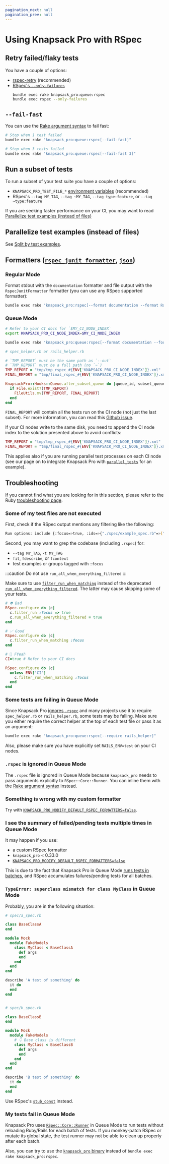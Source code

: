 ```yaml
---
pagination_next: null
pagination_prev: null
---
```


# Using Knapsack Pro with RSpec

## Retry failed/flaky tests

You have a couple of options:

- [rspec-retry](https://github.com/NoRedInk/rspec-retry) (recommended)
- [RSpec's `--only-failures`](https://relishapp.com/rspec/rspec-core/docs/command-line/only-failures)
  ```bash
  bundle exec rake knapsack_pro:queue:rspec
  bundle exec rspec --only-failures
  ```

## `--fail-fast`

You can use the [Rake argument syntax](reference.md#command-line-arguments) to fail fast:

```bash
# Stop when 1 test failed
bundle exec rake "knapsack_pro:queue:rspec[--fail-fast]"

# Stop when 3 tests failed
bundle exec rake "knapsack_pro:queue:rspec[--fail-fast 3]"
```

## Run a subset of tests

To run a subset of your test suite you have a couple of options:

- `KNAPSACK_PRO_TEST_FILE_*` [environment variables](reference.md) (recommended)
- RSpec's `--tag MY_TAG`, `--tag ~MY_TAG`, `--tag type:feature`, or `--tag ~type:feature`

If you are seeking faster performance on your CI, you may want to read [Parallelize test examples (instead of files)](#parallelize-test-examples-instead-of-files)

## Parallelize test examples (instead of files)

See [Split by test examples](split-by-test-examples.md).

## Formatters ([`rspec_junit_formatter`](https://github.com/sj26/rspec_junit_formatter), [`json`](https://relishapp.com/rspec/rspec-core/v/3-12/docs/formatters/json-formatter))

### Regular Mode

Format stdout with the `documentation` formatter and file output with the `RspecJunitFormatter` formatter (you can use any RSpec supported formatter):

```bash
bundle exec rake "knapsack_pro:rspec[--format documentation --format RspecJunitFormatter --out tmp/rspec.xml]"
```

### Queue Mode

```bash
# Refer to your CI docs for `$MY_CI_NODE_INDEX`
export KNAPSACK_PRO_CI_NODE_INDEX=$MY_CI_NODE_INDEX

bundle exec rake "knapsack_pro:queue:rspec[--format documentation --format RspecJunitFormatter --out tmp/rspec_$KNAPSACK_PRO_CI_NODE_INDEX.xml]"
```

```ruby
# spec_helper.rb or rails_helper.rb

# `TMP_REPORT` must be the same path as `--out`
# `TMP_REPORT` must be a full path (no `~`)
TMP_REPORT = "tmp/tmp_rspec_#{ENV['KNAPSACK_PRO_CI_NODE_INDEX']}.xml"
FINAL_REPORT = "tmp/final_rspec_#{ENV['KNAPSACK_PRO_CI_NODE_INDEX']}.xml"

KnapsackPro::Hooks::Queue.after_subset_queue do |queue_id, subset_queue_id|
  if File.exist?(TMP_REPORT)
    FileUtils.mv(TMP_REPORT, FINAL_REPORT)
  end
end
```

`FINAL_REPORT` will contain all the tests run on the CI node (not just the last subset). For more information, you can read this [Github issue](https://github.com/KnapsackPro/knapsack_pro-ruby/issues/40).

If your CI nodes write to the same disk, you need to append the CI node index to the solution presented above to avoid conflicts:

```ruby
TMP_REPORT = "tmp/tmp_rspec_#{ENV['KNAPSACK_PRO_CI_NODE_INDEX']}.xml"
FINAL_REPORT = "tmp/final_rspec_#{ENV['KNAPSACK_PRO_CI_NODE_INDEX']}.xml"
```

This applies also if you are running parallel test processes on each CI node (see our page on to integrate Knapsack Pro with [`parallel_tests`](parallel_tests.md) for an example).

## Troubleshooting

If you cannot find what you are looking for in this section, please refer to the Ruby [troubleshooting page](troubleshooting.md).

### Some of my test files are not executed

First, check if the RSpec output mentions any filtering like the following:

```bash
Run options: include {:focus=>true, :ids=>{"./spec/example_spec.rb"=>["1:1:2"]}}
```

Second, you may want to grep the codebase (including `.rspec`) for:

- `--tag MY_TAG`, `-t MY_TAG`
- `fit`, `fdescribe`, or `fcontext`
- test examples or groups tagged with `:focus`

:::caution
Do not use `run_all_when_everything_filtered`
:::

Make sure to use [`filter_run_when_matching`](https://relishapp.com/rspec/rspec-core/v/3-12/docs/filtering/filter-run-when-matching) instead of the deprecated [`run_all_when_everything_filtered`](https://relishapp.com/rspec/rspec-core/v/2-3/docs/filtering/run-all-when-everything-filtered). The latter may cause skipping some of your tests.

```ruby
# ⛔️ Bad
RSpec.configure do |c|
  c.filter_run :focus => true
  c.run_all_when_everything_filtered = true
end

# ✅ Good
RSpec.configure do |c|
  c.filter_run_when_matching :focus
end

# 🤘 FYeah
CI=true # Refer to your CI docs

RSpec.configure do |c|
  unless ENV['CI']
    c.filter_run_when_matching :focus
  end
end
```

### Some tests are failing in Queue Mode

Since Knapsack Pro [ignores `.rspec`](rspec.md#rspec-is-ignored-in-queue-mode) and many projects use it to require `spec_helper.rb` or `rails_helper.rb`, some tests may be falling. Make sure you either require the correct helper at the top of each test file or pass it as an argument:

```bash
bundle exec rake "knapsack_pro:queue:rspec[--require rails_helper]"
```

Also, please make sure you have explicitly set `RAILS_ENV=test` on your CI nodes.

### `.rspec` is ignored in Queue Mode

The `.rspec` file is ignored in Queue Mode because `knapsack_pro` needs to pass arguments explicitly to `RSpec::Core::Runner`. You can inline them with the [Rake argument syntax](reference.md#command-line-arguments) instead.

### Something is wrong with my custom formatter

Try with [`KNAPSACK_PRO_MODIFY_DEFAULT_RSPEC_FORMATTERS=false`](reference.md#knapsack_pro_modify_default_rspec_formatters-rspec).

### I see the summary of failed/pending tests multiple times in Queue Mode

It may happen if you use:

- a custom RSpec formatter
- `knapsack_pro` < 0.33.0
- [`KNAPSACK_PRO_MODIFY_DEFAULT_RSPEC_FORMATTERS=false`](reference.md#knapsack_pro_modify_default_rspec_formatters-rspec)

This is due to the fact that Knapsack Pro in Queue Mode [runs tests in batches](../overview/index.md#queue-mode-dynamic-split), and RSpec accumulates failures/pending tests for all batches.

### `TypeError: superclass mismatch for class MyClass` in Queue Mode

Probably, you are in the following situation:

```ruby
# spec/a_spec.rb

class BaseClassA
end

module Mock
  module FakeModels
    class MyClass < BaseClassA
      def args
      end
    end
  end
end

describe 'A test of something' do
  it do
  end
end


# spec/b_spec.rb

class BaseClassB
end

module Mock
  module FakeModels
    # 👇 Base class is different
    class MyClass < BaseClassB
      def args
      end
    end
  end
end

describe 'B test of something' do
  it do
  end
end
```

Use RSpec's [`stub_const`](https://relishapp.com/rspec/rspec-mocks/docs/mutating-constants) instead.

### My tests fail in Queue Mode

Knapsack Pro uses [`RSpec::Core::Runner`](https://relishapp.com/rspec/rspec-core/docs/running-specs-multiple-times-with-different-runner-options-in-the-same-process) in Queue Mode to run tests without reloading Ruby/Rails for each batch of tests. If you monkey-patch RSpec or mutate its global state, the test runner may not be able to clean up properly after each batch.

Also, you can try to use the [`knapsack_pro` binary](cookbook.md#use-the-knapsack-pro-binary) instead of `bundle exec rake knapsack_pro:rspec`.
